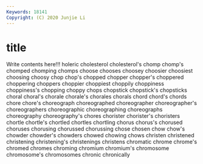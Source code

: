 ```yaml
---
Keywords: 18141
Copyright: (C) 2020 Junjie Li
---
```


# title

Write contents here!!!
holeric 
cholesterol 
cholesterol's 
chomp 
chomp's 
chomped 
chomping
chomps 
choose 
chooses 
choosey 
choosier 
choosiest 
choosing 
choosy 
chop 
chop's
chopped 
chopper 
chopper's 
choppered 
choppering 
choppers 
choppier 
choppiest 
choppily 
choppiness
choppiness's 
chopping 
choppy 
chops 
chopstick 
chopstick's 
chopsticks 
choral 
choral's 
chorale
chorale's 
chorales 
chorals 
chord 
chord's 
chords 
chore 
chore's 
choreograph 
choreographed
choreographer 
choreographer's 
choreographers 
choreographic 
choreographing 
choreographs 
choreography 
choreography's 
chores 
chorister
chorister's 
choristers 
chortle 
chortle's 
chortled 
chortles 
chortling 
chorus 
chorus's 
chorused
choruses 
chorusing 
chorussed 
chorussing 
chose 
chosen 
chow 
chow's 
chowder 
chowder's
chowders 
chowed 
chowing 
chows 
christen 
christened 
christening 
christening's 
christenings 
christens
chromatic 
chrome 
chrome's 
chromed 
chromes 
chroming 
chromium 
chromium's 
chromosome 
chromosome's
chromosomes 
chronic 
chronically 
